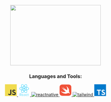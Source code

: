 <div id="header" align="center">
  <img src="https://media.giphy.com/media/v1.Y2lkPTc5MGI3NjExamppbzRneWF5ZjkyNHlxMWJqMzVuZWUyd3BqdTg3d3FwcmM0ZGF6NiZlcD12MV9pbnRlcm5hbF9naWZfYnlfaWQmY3Q9Zw/xKyOi0gOJxDoc/giphy.gif" width="300" height="200"/>
</div>


<p align="left">
</p>

<h3 align="center">Languages and Tools:</h3>
<p align="center" gap="2px" display="flex" justify-content="space-between"> <a href="https://developer.mozilla.org/en-US/docs/Web/JavaScript" target="_blank" rel="noreferrer"> <img src="https://raw.githubusercontent.com/devicons/devicon/master/icons/javascript/javascript-original.svg" alt="javascript" width="40" height="40"/> </a> <a href="https://reactjs.org/" target="_blank" rel="noreferrer"> <img src="https://raw.githubusercontent.com/devicons/devicon/master/icons/react/react-original-wordmark.svg" alt="react" width="40" height="40"/> </a> <a href="https://reactnative.dev/" target="_blank" rel="noreferrer"> <img src="https://reactnative.dev/img/header_logo.svg" alt="reactnative" width="40" height="40"/> </a> <a href="https://developer.apple.com/swift/" target="_blank" rel="noreferrer"> <img src="https://raw.githubusercontent.com/devicons/devicon/master/icons/swift/swift-original.svg" alt="swift" width="40" height="40"/> </a> <a href="https://tailwindcss.com/" target="_blank" rel="noreferrer"> <img src="https://www.vectorlogo.zone/logos/tailwindcss/tailwindcss-icon.svg" alt="tailwind" width="40" height="40"/> </a> <a href="https://www.typescriptlang.org/" target="_blank" rel="noreferrer"> <img src="https://raw.githubusercontent.com/devicons/devicon/master/icons/typescript/typescript-original.svg" alt="typescript" width="40" height="40"/> </a></p>
